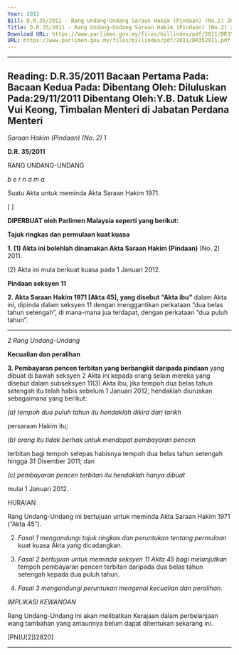 ```yaml
---
Year: 2011
Bill: D.R.35/2011 - Rang Undang-Undang Saraan Hakim (Pindaan) (No.2) 2011 (Lulus)
Title: D.R.35/2011 - Rang Undang-Undang Saraan Hakim (Pindaan) (No.2) 2011 (Lulus)
Download URL: https://www.parlimen.gov.my/files/billindex/pdf/2011/DR352011.pdf
URL: https://www.parlimen.gov.my/files/billindex/pdf/2011/DR352011.pdf
---
```

---
Reading:
D.R.35/2011
Bacaan Pertama Pada:
Bacaan Kedua Pada:
Dibentang Oleh:
Diluluskan Pada:29/11/2011
Dibentang Oleh:Y.B. Datuk Liew Vui Keong, Timbalan Menteri di Jabatan Perdana Menteri
---

_Saraan Hakim (Pindaan) (No. 2)_ 1

**D.R. 35/2011**

RANG UNDANG-UNDANG

_b e r n a m a_

Suatu Akta untuk meminda Akta Saraan Hakim 1971.

[ ]

**DIPERBUAT oleh Parlimen Malaysia seperti yang berikut:**

**Tajuk ringkas dan permulaan kuat kuasa**

**1. (1) Akta ini bolehlah dinamakan Akta Saraan Hakim (Pindaan)**
(No. 2) 2011.

(2) Akta ini mula berkuat kuasa pada 1 Januari 2012.

**Pindaan seksyen 11**

**2. Akta Saraan Hakim 1971 [Akta 45], yang disebut “Akta ibu”**
dalam Akta ini, dipinda dalam seksyen 11 dengan menggantikan
perkataan “dua belas tahun setengah”, di mana-mana jua terdapat,
dengan perkataan “dua puluh tahun”.


-----

2 _Rang Undang-Undang_

**Kecualian dan peralihan**

**3. Pembayaran pencen terbitan yang berbangkit daripada pindaan**
yang dibuat di bawah seksyen 2 Akta ini kepada orang selain
mereka yang disebut dalam subseksyen 11(3) Akta ibu, jika tempoh
dua belas tahun setengah itu telah habis sebelum 1 Januari 2012,
hendaklah diuruskan sebagaimana yang berikut:

_(a) tempoh dua puluh tahun itu hendaklah dikira dari tarikh_

persaraan Hakim itu;

_(b) orang itu tidak berhak untuk mendapat pembayaran pencen_

terbitan bagi tempoh selepas habisnya tempoh dua belas
tahun setengah hingga 31 Disember 2011; dan

_(c) pembayaran pencen terbitan itu hendaklah hanya dibuat_

mulai 1 Januari 2012.

HURAIAN

Rang Undang-Undang ini bertujuan untuk meminda Akta Saraan Hakim 1971
(“Akta 45”).

2. _Fasal 1 mengandungi tajuk ringkas dan peruntukan tentang permulaan_
kuat kuasa Akta yang dicadangkan.

3. _Fasal 2 bertujuan untuk meminda seksyen 11 Akta 45 bagi melanjutkan_
tempoh pembayaran pencen terbitan daripada dua belas tahun setengah kepada
dua puluh tahun.

4. _Fasal 3 mengandungi peruntukan mengenai kecualian dan peralihan._

_IMPLIKASI KEWANGAN_

Rang Undang-Undang ini akan melibatkan Kerajaan dalam perbelanjaan wang
tambahan yang amaunnya belum dapat ditentukan sekarang ini.

[PN(U[2])2820]


-----

